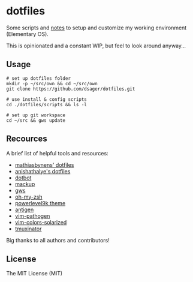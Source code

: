 # dotfiles

Some scripts and [notes](NOTES.md) to setup and customize my working environment (Elementary OS).

This is opinionated and a constant WIP, but feel to look around anyway...

## Usage

    # set up dotfiles folder
    mkdir -p ~/src/own && cd ~/src/own
    git clone https://github.com/dsager/dotfiles.git

    # use install & config scripts
    cd ./dotfiles/scripts && ls -l

    # set up git workspace
    cd ~/src && gws update

## Recources

A brief list of helpful tools and resources:

- [mathiasbynens' dotfiles](https://github.com/mathiasbynens/dotfiles)
- [anishathalye's dotfiles](https://github.com/anishathalye/dotfiles)
- [dotbot](https://github.com/anishathalye/dotbot)
- [mackup](https://github.com/lra/mackup)
- [gws](https://github.com/StreakyCobra/gws)
- [oh-my-zsh](https://github.com/robbyrussell/oh-my-zsh/)
- [powerlevel9k theme](https://github.com/bhilburn/powerlevel9k)
- [antigen](https://github.com/zsh-users/antigen.git)
- [vim-pathogen](https://github.com/tpope/vim-pathogen.git)
- [vim-colors-solarized](https://github.com/altercation/vim-colors-solarized.git)
- [tmuxinator](https://github.com/tmuxinator/tmuxinator)

Big thanks to all authors and contributors!

## License

The MIT License (MIT)
